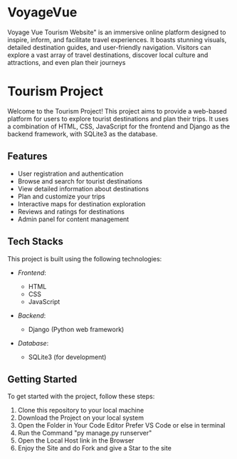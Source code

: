 # VoyageVue
Voyage Vue Tourism Website" is an immersive online platform designed to inspire, inform, and facilitate travel experiences. It boasts stunning visuals, detailed destination guides, and user-friendly navigation. Visitors can explore a vast array of travel destinations, discover local culture and attractions, and even plan their journeys
# Tourism Project

Welcome to the Tourism Project! This project aims to provide a web-based platform for users to explore tourist destinations and plan their trips. It uses a combination of HTML, CSS, JavaScript for the frontend and Django as the backend framework, with SQLite3 as the database.

## Features

- User registration and authentication
- Browse and search for tourist destinations
- View detailed information about destinations
- Plan and customize your trips
- Interactive maps for destination exploration
- Reviews and ratings for destinations
- Admin panel for content management

## Tech Stacks

This project is built using the following technologies:

- *Frontend*:
  - HTML
  - CSS
  - JavaScript

- *Backend*:
  - Django (Python web framework)

- *Database*:
  - SQLite3 (for development)

## Getting Started

To get started with the project, follow these steps:

1. Clone this repository to your local machine
2. Download the Project on your local system
3. Open the Folder in Your Code Editor Prefer VS Code or else in terminal
4. Run the Command "py manage.py runserver"
5. Open the Local Host link in the Browser
6. Enjoy the Site and do Fork and give a Star to the site
